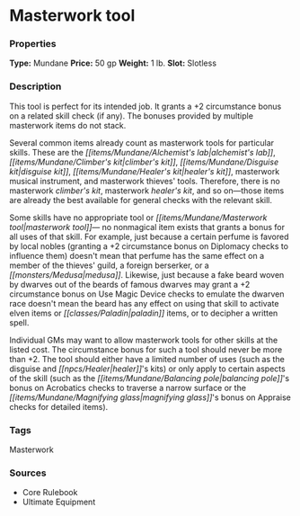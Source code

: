 ﻿---
Title: "Masterwork tool"
Type: "Mundane"
Price: "50 gp"
Weight: "1 lb."
Slot: "Slotless"
Description: |
  "This tool is perfect for its intended job. It grants a +2 circumstance bonus on a related skill check (if any). The bonuses provided by multiple masterwork items do not stack.
  Several common items already count as masterwork tools for particular skills. These are the alchemist's lab, climber's kit, disguise kit, healer's kit, masterwork musical instrument, and masterwork thieves' tools. Therefore, there is no masterwork climber's kit, masterwork healer's kit, and so on—those items are already the best available for general checks with the relevant skill.
  Some skills have no appropriate tool or masterwork tool— no nonmagical item exists that grants a bonus for all uses of that skill. For example, just because a certain perfume is favored by local nobles (granting a +2 circumstance bonus on Diplomacy checks to influence them) doesn't mean that perfume has the same effect on a member of the thieves' guild, a foreign berserker, or a medusa. Likewise, just because a fake beard woven by dwarves out of the beards of famous dwarves may grant a +2 circumstance bonus on Use Magic Device checks to emulate the dwarven race doesn't mean the beard has any effect on using that skill to activate elven items or paladin items, or to decipher a written spell.
  Individual GMs may want to allow masterwork tools for other skills at the listed cost. The circumstance bonus for such a tool should never be more than +2. The tool should either have a limited number of uses (such as the disguise and healer's kits) or only apply to certain aspects of the skill (such as the balancing pole's bonus on Acrobatics checks to traverse a narrow surface or the magnifying glass's bonus on Appraise checks for detailed items)."
Sources: "['Core Rulebook', 'Ultimate Equipment']"
---

# Masterwork tool

### Properties

**Type:** Mundane **Price:** 50 gp **Weight:** 1 lb. **Slot:** Slotless

### Description

This tool is perfect for its intended job. It grants a +2 circumstance bonus on a related skill check (if any). The bonuses provided by multiple masterwork items do not stack.

Several common items already count as masterwork tools for particular skills. These are the _[[items/Mundane/Alchemist's lab|alchemist's lab]]_, _[[items/Mundane/Climber's kit|climber's kit]]_, _[[items/Mundane/Disguise kit|disguise kit]]_, _[[items/Mundane/Healer's kit|healer's kit]]_, masterwork musical instrument, and masterwork thieves' tools. Therefore, there is no masterwork _climber's kit_, masterwork _healer's kit_, and so on—those items are already the best available for general checks with the relevant skill.

Some skills have no appropriate tool or _[[items/Mundane/Masterwork tool|masterwork tool]]_— no nonmagical item exists that grants a bonus for all uses of that skill. For example, just because a certain perfume is favored by local nobles (granting a +2 circumstance bonus on Diplomacy checks to influence them) doesn't mean that perfume has the same effect on a member of the thieves' guild, a foreign berserker, or a _[[monsters/Medusa|medusa]]_. Likewise, just because a fake beard woven by dwarves out of the beards of famous dwarves may grant a +2 circumstance bonus on Use Magic Device checks to emulate the dwarven race doesn't mean the beard has any effect on using that skill to activate elven items or _[[classes/Paladin|paladin]]_ items, or to decipher a written spell.

Individual GMs may want to allow masterwork tools for other skills at the listed cost. The circumstance bonus for such a tool should never be more than +2. The tool should either have a limited number of uses (such as the disguise and _[[npcs/Healer|healer]]_'s kits) or only apply to certain aspects of the skill (such as the _[[items/Mundane/Balancing pole|balancing pole]]_'s bonus on Acrobatics checks to traverse a narrow surface or the _[[items/Mundane/Magnifying glass|magnifying glass]]_'s bonus on Appraise checks for detailed items).

### Tags

Masterwork

### Sources

* Core Rulebook
* Ultimate Equipment